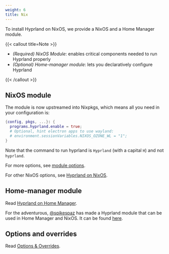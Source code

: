 ```yaml
---
weight: 6
title: Nix
---
```


To install Hyprland on NixOS, we provide a NixOS and a Home Manager module.

{{< callout title=Note >}}

- _(Required) NixOS Module_: enables critical components needed to run Hyprland
  properly
- _(Optional) Home-manager module_: lets you declaratively configure Hyprland

{{< /callout >}}

## NixOS module

The module is now upstreamed into Nixpkgs, which means all you need in your
configuration is:

```nix
{config, pkgs, ...}: {
  programs.hyprland.enable = true;
  # Optional, hint electron apps to use wayland:
  # environment.sessionVariables.NIXOS_OZONE_WL = "1";
}
```

Note that the command to run hyprland is `Hyprland` (with a capital `H`) and not
`hyprland`.

For more options, see
[module options](https://search.nixos.org/options?channel=unstable&from=0&size=50&sort=relevance&type=packages&query=hyprland).

For other NixOS options, see [Hyprland on NixOS](./Hyprland-on-NixOS).

## Home-manager module

Read [Hyprland on Home Manager](./Hyprland-on-Home-Manager).

For the adventurous, [@spikespaz](https://github.com/spikespaz) has made a
Hyprland module that can be used in Home Manager and NixOS. It can be found
[here](https://github.com/spikespaz/hyprland-nix).

## Options and overrides

Read [Options & Overrides](./Options-Overrides).

